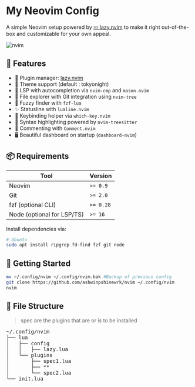 # My Neovim Config

A simple Neovim setup powered by [💤 lazy.nvim](https://github.com/folke/lazy.nvim) to make it right out-of-the-box and customizable for your own appeal.

![nvim](https://github.com/user-attachments/assets/5b8089d7-c6f1-47c1-a012-05236412a8c5)

## 🚀 Features

- 🔌 Plugin manager: [lazy.nvim](https://github.com/folke/lazy.nvim)
- 🎨 Theme support (default : tokyonight)
- 🧠 LSP with autocompletion via `nvim-cmp` and `mason.nvim`
- 🌳 File explorer with Git integration using `nvim-tree`
- 🧠 Fuzzy finder with `fzf-lua`
- ✨ Statusline with `lualine.nvim`
- 🎯 Keybinding helper via `which-key.nvim`
- 🌈 Syntax highlighting powered by `nvim-treesitter`
- 💬 Commenting with `Comment.nvim`
- 🖥️ Beautiful dashboard on startup (`dashboard-nvim`)

## 📦 Requirements

| Tool        | Version |
|-------------|---------|
| Neovim      | `>= 0.9` |
| Git         | `>= 2.0` |
| fzf (optional CLI) | `>= 0.28` |
| Node (optional for LSP/TS) | `>= 16` |

Install dependencies via:

```bash
# Ubuntu
sudo apt install ripgrep fd-find fzf git node
```

## 🚀 Getting Started

```sh
mv ~/.config/nvim ~/.config/nvim.bak #Backup of previous config
git clone https://github.com/ashwinpshinewrk/nvim ~/.config/nvim
nvim
```
## 📂 File Structure
> spec are the plugins that are or is to be installed

<pre>
~/.config/nvim
├── lua
│   ├── config
│   │   ├── lazy.lua
│   └── plugins
│       ├── spec1.lua
│       ├── **
│       └── spec2.lua
└── init.lua
</pre>
